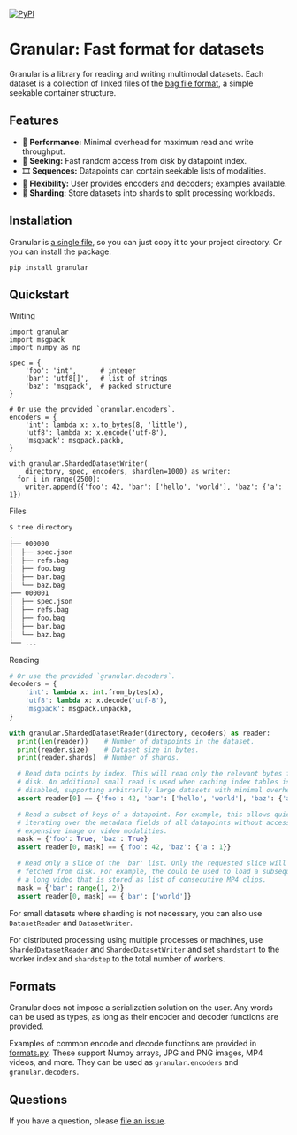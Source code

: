 [![PyPI](https://img.shields.io/pypi/v/granular.svg)](https://pypi.python.org/pypi/granular/#history)

# Granular: Fast format for datasets

Granular is a library for reading and writing multimodal datasets. Each dataset
is a collection of linked files of the [bag file format][bag], a simple
seekable container structure.

[bag]: ...

## Features

- 🚀 **Performance:** Minimal overhead for maximum read and write throughput.
- 🔎 **Seeking:** Fast random access from disk by datapoint index.
- 🎞️ **Sequences:** Datapoints can contain seekable lists of modalities.
- 🤸 **Flexibility:** User provides encoders and decoders; examples available.
- 👥 **Sharding:** Store datasets into shards to split processing workloads.

## Installation

Granular is [a single file][file], so you can just copy it to your project
directory. Or you can install the package:

```
pip install granular
```

[file]: https://github.com/danijar/granular/blob/main/granular/granular.py

## Quickstart

Writing

```python3
import granular
import msgpack
import numpy as np

spec = {
    'foo': 'int',      # integer
    'bar': 'utf8[]',   # list of strings
    'baz': 'msgpack',  # packed structure
}

# Or use the provided `granular.encoders`.
encoders = {
    'int': lambda x: x.to_bytes(8, 'little'),
    'utf8': lambda x: x.encode('utf-8'),
    'msgpack': msgpack.packb,
}

with granular.ShardedDatasetWriter(
    directory, spec, encoders, shardlen=1000) as writer:
  for i in range(2500):
    writer.append({'foo': 42, 'bar': ['hello', 'world'], 'baz': {'a': 1})
```

Files

```sh
$ tree directory
.
├── 000000
│  ├── spec.json
│  ├── refs.bag
│  ├── foo.bag
│  ├── bar.bag
│  └── baz.bag
├── 000001
│  ├── spec.json
│  ├── refs.bag
│  ├── foo.bag
│  ├── bar.bag
│  └── baz.bag
└── ...
```

Reading

```python
# Or use the provided `granular.decoders`.
decoders = {
    'int': lambda x: int.from_bytes(x),
    'utf8': lambda x: x.decode('utf-8'),
    'msgpack': msgpack.unpackb,
}

with granular.ShardedDatasetReader(directory, decoders) as reader:
  print(len(reader))    # Number of datapoints in the dataset.
  print(reader.size)    # Dataset size in bytes.
  print(reader.shards)  # Number of shards.

  # Read data points by index. This will read only the relevant bytes from
  # disk. An additional small read is used when caching index tables is
  # disabled, supporting arbitrarily large datasets with minimal overhead.
  assert reader[0] == {'foo': 42, 'bar': ['hello', 'world'], 'baz': {'a': 1}

  # Read a subset of keys of a datapoint. For example, this allows quickly
  # iterating over the metadata fields of all datapoints without accessing
  # expensive image or video modalities.
  mask = {'foo': True, 'baz': True}
  assert reader[0, mask] == {'foo': 42, 'baz': {'a': 1}}

  # Read only a slice of the 'bar' list. Only the requested slice will be
  # fetched from disk. For example, the could be used to load a subsequence of
  # a long video that is stored as list of consecutive MP4 clips.
  mask = {'bar': range(1, 2)}
  assert reader[0, mask] == {'bar': ['world']}
```

For small datasets where sharding is not necessary, you can also use
`DatasetReader` and `DatasetWriter`.

For distributed processing using multiple processes or machines, use
`ShardedDatasetReader` and `ShardedDatasetWriter` and set `shardstart` to the
worker index and `shardstep` to the total number of workers.

## Formats

Granular does not impose a serialization solution on the user. Any words can be
used as types, as long as their encoder and decoder functions are provided.

Examples of common encode and decode functions are provided in
[formats.py][formats]. These support Numpy arrays, JPG and PNG images, MP4
videos, and more. They can be used as `granular.encoders` and
`granular.decoders`.

[formats]: https://github.com/danijar/granular/blob/main/granular/formats.py

## Questions

If you have a question, please [file an issue][issues].

[issues]: https://github.com/danijar/granular/issues

